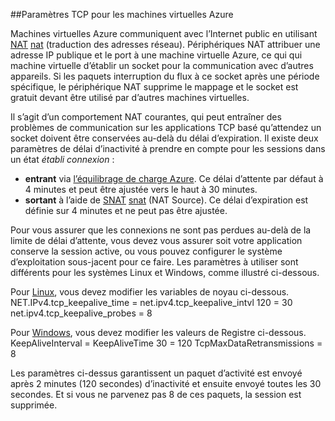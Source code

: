 ##<a name="tcp-settings-for-azure-vms"></a>Paramètres TCP pour les machines virtuelles Azure

Machines virtuelles Azure communiquent avec l’Internet public en utilisant [NAT] [ nat] (traduction des adresses réseau). Périphériques NAT attribuer une adresse IP publique et le port à une machine virtuelle Azure, ce qui qui machine virtuelle d’établir un socket pour la communication avec d’autres appareils. Si les paquets interruption du flux à ce socket après une période spécifique, le périphérique NAT supprime le mappage et le socket est gratuit devant être utilisé par d’autres machines virtuelles.

Il s’agit d’un comportement NAT courantes, qui peut entraîner des problèmes de communication sur les applications TCP basé qu’attendez un socket doivent être conservées au-delà du délai d’expiration. Il existe deux paramètres de délai d’inactivité à prendre en compte pour les sessions dans un état *établi connexion* :

- **entrant** via [l’équilibrage de charge Azure][azure-lb-timeout]. Ce délai d’attente par défaut à 4 minutes et peut être ajustée vers le haut à 30 minutes.
- **sortant** à l’aide de [SNAT] [ snat] (NAT Source). Ce délai d’expiration est définie sur 4 minutes et ne peut pas être ajustée.

Pour vous assurer que les connexions ne sont pas perdues au-delà de la limite de délai d’attente, vous devez vous assurer soit votre application conserve la session active, ou vous pouvez configurer le système d’exploitation sous-jacent pour ce faire. Les paramètres à utiliser sont différents pour les systèmes Linux et Windows, comme illustré ci-dessous.

Pour [Linux][linux], vous devez modifier les variables de noyau ci-dessous.
NET.IPv4.tcp_keepalive_time = net.ipv4.tcp_keepalive_intvl 120 = 30 net.ipv4.tcp_keepalive_probes = 8
 
Pour [Windows][windows], vous devez modifier les valeurs de Registre ci-dessous.
KeepAliveInterval = KeepAliveTime 30 = 120 TcpMaxDataRetransmissions = 8


Les paramètres ci-dessus garantissent un paquet d’activité est envoyé après 2 minutes (120 secondes) d’inactivité et ensuite envoyé toutes les 30 secondes. Et si vous ne parvenez pas 8 de ces paquets, la session est supprimée.

<!-- links -->
[nat]: http://computer.howstuffworks.com/nat.htm
[snat]: ../load-balancer/load-balancer-overview.md/#source-nat
[linux]: http://tldp.org/HOWTO/TCP-Keepalive-HOWTO/usingkeepalive.html
[windows]: http://blogs.technet.com/b/nettracer/archive/2010/06/03/things-that-you-may-want-to-know-about-tcp-keepalives.aspx
[azure-lb-timeout]: ../load-balancer/load-balancer-tcp-idle-timeout.md